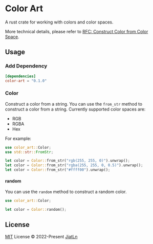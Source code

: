 # Color Art
A rust crate for working with colors and color spaces.

More technical details, please refer to [RFC: Construct Color from Color Space](./rfcs/001-Construct%20Color%20from%20Color%20Space.md).

## Usage

### Add Dependency

```toml
[dependencies]
color-art = "0.1.0"
```

### Color

Construct a color from a string. You can use the `from_str` method to construct a color from a string. Currently supported color spaces are:

- RGB
- RGBA
- Hex

For example:

```rust
use color_art::Color;
use std::str::FromStr;

let color = Color::from_str("rgb(255, 255, 0)").unwrap();
let color = Color::from_str("rgba(255, 255, 0, 0.5)").unwrap();
let color = Color::from_str("#ffff00").unwrap();
```

#### random

You can use the `random` method to construct a random color.

```rust
use color_art::Color;

let color = Color::random();
```

## License

[MIT](./LICENSE) License © 2022-Present [JiatLn](https://github.com/JiatLn)
